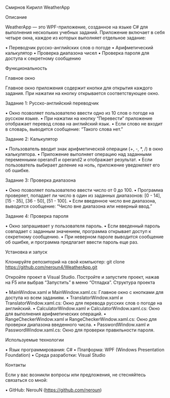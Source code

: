 Смирнов Кирилл 
WeatherApp

Описание

WeatherApp — это WPF-приложение, созданное на языке C# для выполнения нескольких учебных заданий. Приложение включает в себя четыре окна, каждое из которых выполняет отдельное задание:

• Переводчик русско-английских слов о погоде • Арифметический калькулятор • Проверка диапазона чисел • Проверка пароля для доступа к секретному сообщению

Функциональность

Главное окно

Главное окно приложения содержит кнопки для открытия каждого задания. При нажатии на кнопку открывается соответствующее окно.

Задание 1: Русско-английский переводчик

• Окно позволяет пользователю ввести одно из 10 слов о погоде на русском языке. • При нажатии на кнопку “Перевести” приложение отображает перевод слова на английский язык. • Если слово не входит в словарь, выводится сообщение: “Такого слова нет.”

Задание 2: Калькулятор

• Пользователь вводит знак арифметической операции (+, -, *, /) в окно калькулятора. • Приложение выполняет операцию над заданными переменными operand1 и operand2 и отображает результат. • Если пользователь выбирает деление на ноль, приложение уведомляет его об ошибке.

Задание 3: Проверка диапазона

• Окно позволяет пользователю ввести число от 0 до 100. • Программа проверяет, попадает ли число в один из заданных диапазонов: [0 - 14], [15 - 35], [36 - 50], [51 - 100]. • Если введенное число вне диапазона, выводится сообщение: “Число вне диапазона или неверный ввод.”

Задание 4: Проверка пароля

• Окно запрашивает у пользователя пароль. • Если введенный пароль совпадает с заданным значением, программа открывает доступ к секретному сообщению. • При неверном пароле выводится сообщение об ошибке, и программа предлагает ввести пароль еще раз.

Установка и запуск

Клонируйте репозиторий на свой компьютер:
git clone https://github.com/neroun4/WeatherApp.git

Откройте проект в Visual Studio.
Постройте и запустите проект, нажав на F5 или выбрав “Запустить” в меню “Отладка”.
Структура проекта

• MainWindow.xaml и MainWindow.xaml.cs: Главное окно с кнопками для доступа ко всем заданиям. • TranslatorWindow.xaml и TranslatorWindow.xaml.cs: Окно для перевода русских слов о погоде на английский. • CalculatorWindow.xaml и CalculatorWindow.xaml.cs: Окно для выполнения арифметических операций. • RangeCheckerWindow.xaml и RangeCheckerWindow.xaml.cs: Окно для проверки диапазона введенного числа. • PasswordWindow.xaml и PasswordWindow.xaml.cs: Окно для проверки правильности пароля.

Используемые технологии

• Язык программирования: C# • Платформа: WPF (Windows Presentation Foundation) • Среда разработки: Visual Studio

Контакты

Если у вас возникли вопросы или предложения, не стесняйтесь связаться со мной:

• GitHub: NerouN (https://github.com/neroun)
